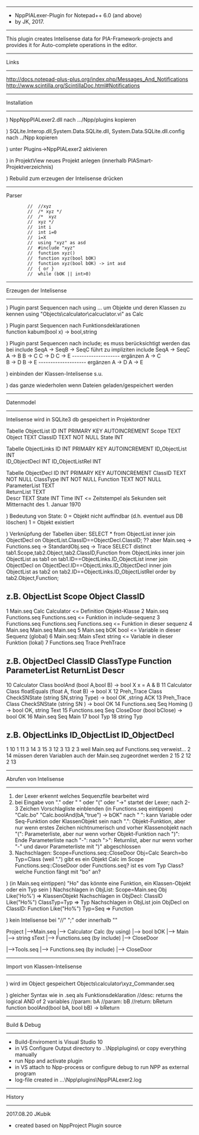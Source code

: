 ﻿**********************************************************************************************
* NppPIALexer-Plugin for Notepad++ 6.0 (and above)
* by JK, 2017.
**********************************************************************************************
This plugin creates Intelisense data for PIA-Framework-projects and provides it for Auto-complete operations in the editor.
________________________________________________________________________________________________________________
Links
________________________________________________________________________________________________________________


http://docs.notepad-plus-plus.org/index.php/Messages_And_Notifications
http://www.scintilla.org/ScintillaDoc.html#Notifications
________________________________________________________________________________________________________________
Installation
________________________________________________________________________________________________________________
) NppNppPIALexer2.dll nach .../Npp/plugins kopieren

) SQLite.Interop.dll,System.Data.SQLite.dll, System.Data.SQLite.dll.config nach ../Npp kopieren

) unter Plugins->NppPIALexer2 aktivieren

) in ProjektView neues Projekt anlegen (innerhalb PIASmart-Projektverzeichnis)

) Rebuild zum erzeugen der Intelisense drücken

________________________________________________________________________________________________________________
Parser

            //  //xyz
            //  /* xyz */
            //  /*  xyz
            //  xyz */
            //  int i
            //  int i=0
            //  i=X
            //  using "xyz" as asd
            //  #include "xyz"
            //  function xyz()
            //  function xyz(bool bOK)
            //  function xyz(bool bOK) -> int asd
            //  { or }
            //  while (bOK || int>0)
________________________________________________________________________________________________________________
Erzeugen der Intelisense
________________________________________________________________________________________________________________

) Plugin parst Sequencen nach using ... um Objekte und deren Klassen zu kennen
	using "Objects\calculator\calcuclator.vi" as Calc

) Plugin parst Sequencen nach Funktionsdeklarationen  
	function kabum(bool x) -> bool,string

) Plugin parst Sequencen nach include; es muss berücksichtigt werden das bei include SeqA -> SeqB -> SeqC führt zu impliziten include SeqA -> SeqC
	A -> B
	B -> C
	C -> D
	C -> E
	-------------------- ergänzen
	A -> C	
	B -> D
	B -> E
	-------------------- ergänzen
	A -> D 
	A -> E	

) einbinden der Klassen-Intelisense s.u.

) das ganze wiederholen wenn Dateien geladen/gespeichert werden
________________________________________________________________________________________________________________
Datenmodel
________________________________________________________________________________________________________________
Intelisense wird in SQLite3 db gespeichert in Projektordner

Tabelle ObjectList 
ID		INT PRIMARY KEY     AUTOINCREMENT
Scope		TEXT		
Object		TEXT
ClassID		TEXT    NOT NULL
State		INT

Tabelle ObjectLinks
ID		INT PRIMARY KEY     AUTOINCREMENT
ID_ObjectList	INT		
ID_ObjectDecl	INT
ID_ObjectListRel	INT	

Tabelle ObjectDecl
ID		INT PRIMARY KEY     AUTOINCREMENT
ClassID		TEXT    NOT NULL
ClassType	INT	NOT NULL
Function	TEXT    NOT NULL
ParameterList	TEXT    
ReturnList	TEXT    
Descr		TEXT
State		INT
Time		INT					<= Zeitstempel als Sekunden seit Mitternacht des 1. Januar 1970

) Bedeutung von State: 
	0 = Objekt nicht auffindbar (d.h. eventuel aus DB löschen)
	1 = Objekt existiert 

) Verknüpfung der Tabellen über:
SELECT * from ObjectList inner join ObjectDecl on ObjectList.ClassID==ObjectDecl.ClassID;
?? aber Main.seq -> Functions.seq -> StandardObj.seq -> Trace
SELECT distinct tab1.Scope,tab2.Object,tab2.ClassID,Function from ObjectLinks inner join ObjectList as tab1 on tab1.ID==ObjectLinks.ID_ObjectList inner join ObjectDecl on ObjectDecl.ID==ObjectLinks.ID_ObjectDecl
inner join ObjectList as tab2 on tab2.ID==ObjectLinks.ID_ObjectListRel order by tab2.Object,Function;


z.B. ObjectList
Scope		Object	ClassID		
---------------------------------------------------------------------------------------------------------------------------------
1 Main.seq	Calc	Calculator			<= Definition Objekt-Klasse
2 Main.seq	Functions.seq	Functions.seq			<= Funktion in include-sequenz
3 Functions.seq	Functions.seq	Functions.seq			<= Funktion in dieser sequenz
4 Main.seq	Main.seq	Main.seq
5 Main.seq	bOK	bool				<= Variable in dieser Sequenz (global)
6 Main.seq::Main	sText	string				<= Variable in dieser Funktion (lokal)
7 Functions.seq	Trace	PrehTrace

z.B. ObjectDecl
ClassID		ClassType	Function	ParameterList		ReturnList		Descr
---------------------------------------------------------------------------------------------------------------------------------
10 Calculator	Class		boolAnd		(bool A,bool B)		-> bool X		x = A & B
11 Calculator	Class		floatEquals	(float A, float B)	-> bool X
12 Preh_Trace	Class		CheckSNState	(string SN,string Type)	-> bool OK ,string ACK
13 Preh_Trace	Class		CheckSNState	(string SN     )	-> bool OK 
14 Functions.seq	Seq	Homing		()			-> bool OK, string Text
15 Functions.seq	Seq	CloseDoor	(bool bClose)		-> bool OK
16 Main.seq	Seq		Main
17 bool		Typ
18 string	Typ

z.B. ObjectLinks
ID_ObjectList	ID_ObjectDecl
---------------------------------------------------------------------------------------------------------------------------------
1		10
1		11
3		14
3		15
3		12
3		13
2		3	weil Main.seq auf Functions.seq verweist...
2		14	müssen deren Variablen auch der Main.seq zugeordnet werden
2		15
2		12
2		13
________________________________________________________________________________________________________________
Abrufen von Intelisense
________________________________________________________________________________________________________________
1) der Lexer erkennt welches Sequenzfile bearbeitet wird 
2) bei Eingabe von "." oder " " oder "(" oder "->" startet der Lexer; nach 2-3 Zeichen Vorschlagliste einblenden
	(in Functions.seq eintippen) "Calc.bo"
   "Calc.boolAnd(bA,"true") -> bOK"
   nach " ": kann Variable oder Seq-Funktion oder KlassenObjekt sein
   nach ".": Objekt-Funktion, aber nur wenn erstes Zeichen nichtnumerisch und vorher Klassenobjekt
   nach "(": Parameterliste, aber nur wenn vorher Objekt-Funktion
   nach ")": Ende Parameterliste
   nach "-": 
   nach ">": Returnlist, aber nur wenn vorher "-" und davor Parameterliste mit ")" abgeschlossen
3) Nachschlagen: Scope=Functions.seq::CloseDoor	Obj=Calc Search=bo Typ=Class (weil ".")
	gibt es ein Objekt Calc im Scope Functions.seq::CloseDoor oder Functions.seq?
	ist es vom Typ Class?
	welche Function fängt mit "bo" an?

) (in Main.seq eintippen) "Ho"  das könnte eine Funktion, ein Klassen-Objekt oder ein Typ sein
) Nachschlagen in ObjList: Scope=Main.seq	Obj Like('Ho%') 	=> KlassenObjekt
  Nachschlagen in ObjDecl: ClassID Like("Ho%") ClassTyp=Typ		=> Typ
  Nachschlagen in ObjList join ObjDecl on ClassID: Function Like("Ho%")	Typ=Seq	=> Function

) kein Intelisense bei "//" ";" oder innerhalb ""

Project
|-->Main.seq
	|--> Calculator Calc	(by using)
	|--> bool bOK
	|--> Main
		|--> string sText
	|--> Functions.seq	(by include)
		|--> CloseDoor

|-->Tools.seq
	|--> Functions.seq	(by include)
		|--> CloseDoor

________________________________________________________________________________________________________________
Import von Klassen-Intelisense		
________________________________________________________________________________________________________________
) wird im Object gespeichert
	Objects\calculator\xyz_Commander.seq

) gleicher Syntax wie in .seq als Funktionsdeklaration
	//desc: returns the logical AND of 2 variables
	//param: bA 
	//param: bB
	//return: bReturn
	function boolAnd(bool bA, bool bB) -> bReturn

________________________________________________________________________________________________________________
  Build & Debug 
________________________________________________________________________________________________________________
- Build-Enviroment is Visual Studio 10
- in VS Configure Output directory to ..\Npp\plugins\ or copy everything manually
- run Npp and activate plugin
- in VS attach to Npp-process or configure debug to run NPP as external program
- log-file created in ...\Npp\plugins\NppPIALexer2.log
________________________________________________________________________________________________________________
  History  
________________________________________________________________________________________________________________
2017.08.20	JKubik
- created based on NppProject Plugin source

